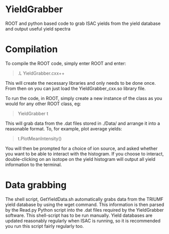 # YieldGrabber
ROOT and python based code to grab ISAC yields from the yield database and output useful yield spectra

# Compilation 
To compile the ROOT code, simply enter ROOT and enter:

> .L YieldGrabber.cxx++

This will create the necessary libraries and only needs to be done once. From then on you can just load the YieldGrabber_cxx.so library file.

To run the code, in ROOT, simply create a new instance of the class as you would for any other ROOT class, eg:

> YieldGrabber t

This will grab data from the .dat files stored in ./Data/ and arrange it into a reasonable format. To, for example, plot average yields:

> t.PlotMeanIntensity()

You will then be prompted for a choice of ion source, and asked whether you want to be able to interact with the histogram. If you choose to interact, double-clicking on an isotope on the yield histogram will output all yield information to the terminal.

# Data grabbing

The shell script, GetYieldData.sh automatically grabs data from the TRIUMF yield database by using the wget command. This information is then parsed by the Read.py Python script into the .dat files required by the YieldGrabber software. This shell-script has to be run manually. Yield databases are updated reasonably regularly when ISAC is running, so it is recommended you run this script fairly regularly too.
